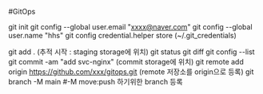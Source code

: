 #GitOps

git init
git config --global user.email "xxxx@naver.com"
git config --global user.name "hhs"
git config credential.helper store  (~/.git_credentials)

git add .  (추적 시작 : staging storage에 위치)
git status
git diff
git config --list
git commit -am "add svc-nginx"  (commit storage에 위치)
git remote add origin https://github.com/xxx/gitops.git  (remote 저장소를 origin으로 등록)
git branch -M main  #-M move:push 하기위한 branch 등록
